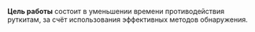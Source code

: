 **Цель работы** состоит в уменьшении времени противодействия руткитам, за счёт использования эффективных методов 
обнаружения.